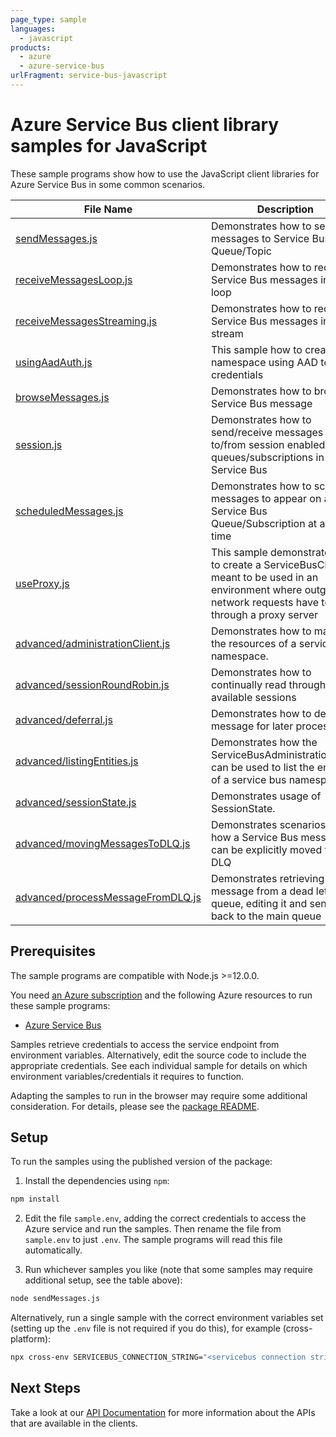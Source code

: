 ```yaml
---
page_type: sample
languages:
  - javascript
products:
  - azure
  - azure-service-bus
urlFragment: service-bus-javascript
---
```


# Azure Service Bus client library samples for JavaScript

These sample programs show how to use the JavaScript client libraries for Azure Service Bus in some common scenarios.

| **File Name**                                                       | **Description**                                                                                                                                                |
| ------------------------------------------------------------------- | -------------------------------------------------------------------------------------------------------------------------------------------------------------- |
| [sendMessages.js][sendmessages]                                     | Demonstrates how to send messages to Service Bus Queue/Topic                                                                                                   |
| [receiveMessagesLoop.js][receivemessagesloop]                       | Demonstrates how to receive Service Bus messages in a loop                                                                                                     |
| [receiveMessagesStreaming.js][receivemessagesstreaming]             | Demonstrates how to receive Service Bus messages in a stream                                                                                                   |
| [usingAadAuth.js][usingaadauth]                                     | This sample how to create a namespace using AAD token credentials                                                                                              |
| [browseMessages.js][browsemessages]                                 | Demonstrates how to browse a Service Bus message                                                                                                               |
| [session.js][session]                                               | Demonstrates how to send/receive messages to/from session enabled queues/subscriptions in Service Bus                                                          |
| [scheduledMessages.js][scheduledmessages]                           | Demonstrates how to schedule messages to appear on a Service Bus Queue/Subscription at a later time                                                            |
| [useProxy.js][useproxy]                                             | This sample demonstrates how to create a ServiceBusClient meant to be used in an environment where outgoing network requests have to go through a proxy server |
| [advanced/administrationClient.js][advanced_administrationclient]   | Demonstrates how to manage the resources of a service bus namespace.                                                                                           |
| [advanced/sessionRoundRobin.js][advanced_sessionroundrobin]         | Demonstrates how to continually read through all the available sessions                                                                                        |
| [advanced/deferral.js][advanced_deferral]                           | Demonstrates how to defer a message for later processing.                                                                                                      |
| [advanced/listingEntities.js][advanced_listingentities]             | Demonstrates how the ServiceBusAdministrationClient can be used to list the entities of a service bus namespace                                                |
| [advanced/sessionState.js][advanced_sessionstate]                   | Demonstrates usage of SessionState.                                                                                                                            |
| [advanced/movingMessagesToDLQ.js][advanced_movingmessagestodlq]     | Demonstrates scenarios as to how a Service Bus message can be explicitly moved to the DLQ                                                                      |
| [advanced/processMessageFromDLQ.js][advanced_processmessagefromdlq] | Demonstrates retrieving a message from a dead letter queue, editing it and sending it back to the main queue                                                   |

## Prerequisites

The sample programs are compatible with Node.js >=12.0.0.

You need [an Azure subscription][freesub] and the following Azure resources to run these sample programs:

- [Azure Service Bus][createinstance_azureservicebus]

Samples retrieve credentials to access the service endpoint from environment variables. Alternatively, edit the source code to include the appropriate credentials. See each individual sample for details on which environment variables/credentials it requires to function.

Adapting the samples to run in the browser may require some additional consideration. For details, please see the [package README][package].

## Setup

To run the samples using the published version of the package:

1. Install the dependencies using `npm`:

```bash
npm install
```

2. Edit the file `sample.env`, adding the correct credentials to access the Azure service and run the samples. Then rename the file from `sample.env` to just `.env`. The sample programs will read this file automatically.

3. Run whichever samples you like (note that some samples may require additional setup, see the table above):

```bash
node sendMessages.js
```

Alternatively, run a single sample with the correct environment variables set (setting up the `.env` file is not required if you do this), for example (cross-platform):

```bash
npx cross-env SERVICEBUS_CONNECTION_STRING="<servicebus connection string>" QUEUE_NAME="<queue name>" node sendMessages.js
```

## Next Steps

Take a look at our [API Documentation][apiref] for more information about the APIs that are available in the clients.

[sendmessages]: https://github.com/Azure/azure-sdk-for-js/blob/main/sdk/servicebus/service-bus/samples/v7/javascript/sendMessages.js
[receivemessagesloop]: https://github.com/Azure/azure-sdk-for-js/blob/main/sdk/servicebus/service-bus/samples/v7/javascript/receiveMessagesLoop.js
[receivemessagesstreaming]: https://github.com/Azure/azure-sdk-for-js/blob/main/sdk/servicebus/service-bus/samples/v7/javascript/receiveMessagesStreaming.js
[usingaadauth]: https://github.com/Azure/azure-sdk-for-js/blob/main/sdk/servicebus/service-bus/samples/v7/javascript/usingAadAuth.js
[browsemessages]: https://github.com/Azure/azure-sdk-for-js/blob/main/sdk/servicebus/service-bus/samples/v7/javascript/browseMessages.js
[session]: https://github.com/Azure/azure-sdk-for-js/blob/main/sdk/servicebus/service-bus/samples/v7/javascript/session.js
[scheduledmessages]: https://github.com/Azure/azure-sdk-for-js/blob/main/sdk/servicebus/service-bus/samples/v7/javascript/scheduledMessages.js
[useproxy]: https://github.com/Azure/azure-sdk-for-js/blob/main/sdk/servicebus/service-bus/samples/v7/javascript/useProxy.js
[advanced_administrationclient]: https://github.com/Azure/azure-sdk-for-js/blob/main/sdk/servicebus/service-bus/samples/v7/javascript/advanced/administrationClient.js
[advanced_sessionroundrobin]: https://github.com/Azure/azure-sdk-for-js/blob/main/sdk/servicebus/service-bus/samples/v7/javascript/advanced/sessionRoundRobin.js
[advanced_deferral]: https://github.com/Azure/azure-sdk-for-js/blob/main/sdk/servicebus/service-bus/samples/v7/javascript/advanced/deferral.js
[advanced_listingentities]: https://github.com/Azure/azure-sdk-for-js/blob/main/sdk/servicebus/service-bus/samples/v7/javascript/advanced/listingEntities.js
[advanced_sessionstate]: https://github.com/Azure/azure-sdk-for-js/blob/main/sdk/servicebus/service-bus/samples/v7/javascript/advanced/sessionState.js
[advanced_movingmessagestodlq]: https://github.com/Azure/azure-sdk-for-js/blob/main/sdk/servicebus/service-bus/samples/v7/javascript/advanced/movingMessagesToDLQ.js
[advanced_processmessagefromdlq]: https://github.com/Azure/azure-sdk-for-js/blob/main/sdk/servicebus/service-bus/samples/v7/javascript/advanced/processMessageFromDLQ.js
[apiref]: https://docs.microsoft.com/javascript/api/@azure/service-bus
[freesub]: https://azure.microsoft.com/free/
[createinstance_azureservicebus]: https://docs.microsoft.com/azure/service-bus-messaging
[package]: https://github.com/Azure/azure-sdk-for-js/tree/main/sdk/servicebus/service-bus/README.md
